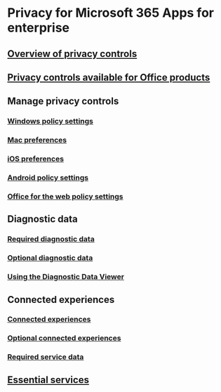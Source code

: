 # Privacy for Microsoft 365 Apps for enterprise

## [Overview of privacy controls](overview-privacy-controls.md)
## [Privacy controls available for Office products](products-versions-privacy-controls.md)

## Manage privacy controls
### [Windows policy settings](manage-privacy-controls.md)
### [Mac preferences](mac-privacy-preferences.md)
### [iOS preferences](ios-privacy-preferences.md)
### [Android policy settings](android-privacy-controls.md)
### [Office for the web policy settings](office-web-privacy-controls.md)

## Diagnostic data
### [Required diagnostic data](required-diagnostic-data.md)
### [Optional diagnostic data](optional-diagnostic-data.md)
### [Using the Diagnostic Data Viewer](https://support.office.com/article/cf761ce9-d805-4c60-a339-4e07f3182855)

## Connected experiences
### [Connected experiences](connected-experiences.md)
### [Optional connected experiences](optional-connected-experiences.md)
### [Required service data](required-service-data.md)

## [Essential services](essential-services.md)